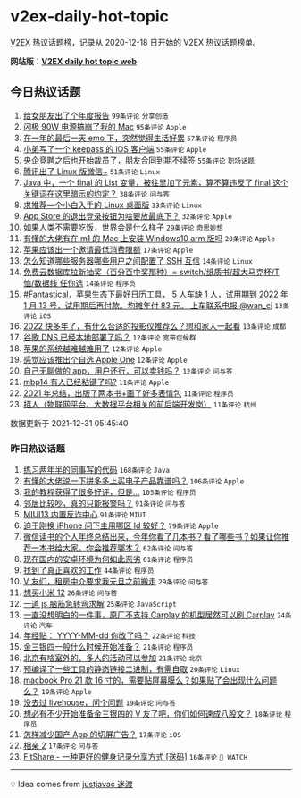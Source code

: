 # v2ex-daily-hot-topic

[V2EX](https://www.v2ex.com/) 热议话题榜，记录从 2020-12-18 日开始的 V2EX 热议话题榜单。

**网站版：[V2EX daily hot topic web](https://boojack.github.io/v2ex-daily-hot-topic-web/)**

## 今日热议话题

<!-- TODAY BEGIN -->

1. [给女朋友出了个年度报告](https://www.v2ex.com/t/825404) `99条评论` `分享创造`
1. [闪极 90W 电源搞崩了我的 Mac](https://www.v2ex.com/t/825435) `95条评论` `Apple`
1. [在一年的最后一天 emo 下，突然觉得生活好累](https://www.v2ex.com/t/825441) `57条评论` `程序员`
1. [小弟写了一个 keepass 的 iOS 客户端](https://www.v2ex.com/t/825428) `55条评论` `Apple`
1. [央企竞聘之后也开始裁员了，朋友合同到期不续签](https://www.v2ex.com/t/825423) `55条评论` `职场话题`
1. [腾讯出了 Linux 版微信~](https://www.v2ex.com/t/825417) `51条评论` `Linux`
1. [Java 中，一个 final 的 List 变量，被往里加了元素，算不算违反了 final 这个关键词在这里暗示的约定？](https://www.v2ex.com/t/825448) `38条评论` `问与答`
1. [求推荐一个小白入手的 Linux 桌面版](https://www.v2ex.com/t/825471) `33条评论` `Linux`
1. [App Store 的退出登录按钮为啥要放最底下？](https://www.v2ex.com/t/825422) `32条评论` `Apple`
1. [如果人类不需要吃饭，世界会是什么样子](https://www.v2ex.com/t/825458) `29条评论` `奇思妙想`
1. [有懂的大佬有在 m1 的 Mac 上安装 Windows10 arm 版吗](https://www.v2ex.com/t/825405) `20条评论` `Apple`
1. [苹果应该出一个邀请最低消费限额](https://www.v2ex.com/t/825409) `17条评论` `Apple`
1. [怎么知道哪些服务器哪些用户之间配置了 SSH 互信](https://www.v2ex.com/t/825449) `14条评论` `Linux`
1. [免费云数据库拉新抽奖（百分百中奖那种）= switch/纸质书/超大马克杯/T 恤/数据线 任你选](https://www.v2ex.com/t/825427) `14条评论` `程序员`
1. [#Fantastical，苹果生态下最好日历工具， 5 人车缺 1 人，试用期到 2022 年 1 月 13 号，试用期后再付款。均摊年付 83 元。 上车联系电报 @wan_ci](https://www.v2ex.com/t/825429) `13条评论` `iOS`
1. [2022 快多年了，有什么合适的投影仪推荐么？想和家人一起看](https://www.v2ex.com/t/825418) `13条评论` `成都`
1. [谷歌 DNS 已经本地部署了吗？](https://www.v2ex.com/t/825467) `12条评论` `宽带症候群`
1. [苹果的系统越难越难用了](https://www.v2ex.com/t/825466) `12条评论` `Apple`
1. [感觉应该推出个自选 Apple One](https://www.v2ex.com/t/825456) `12条评论` `Apple`
1. [自己无聊做的 app，用户还行，可以卖钱吗？](https://www.v2ex.com/t/825408) `12条评论` `问与答`
1. [mbp14 有人已经粘键了吗?](https://www.v2ex.com/t/825460) `11条评论` `Apple`
1. [2021 年总结，出版了两本书+画了好多表情包](https://www.v2ex.com/t/825432) `11条评论` `程序员`
1. [招人（物联网平台、大数据平台相关的前后端开发岗）](https://www.v2ex.com/t/825402) `11条评论` `杭州`

数据更新于 2021-12-31 05:45:40

<!-- TODAY END -->

### 昨日热议话题

<!-- YESTERDAY BEGIN -->

1. [练习两年半的同事写的代码](https://www.v2ex.com/t/825212) `168条评论` `Java`
1. [有懂的大佬说一下拼多多上买电子产品靠谱吗？](https://www.v2ex.com/t/825281) `106条评论` `Apple`
1. [我的教程获得了很多好评，但是...](https://www.v2ex.com/t/825222) `105条评论` `程序员`
1. [邻居比较吵，真的只能报警吗？](https://www.v2ex.com/t/825230) `91条评论` `问与答`
1. [MIUI13 内置反诈中心](https://www.v2ex.com/t/825250) `91条评论` `MIUI`
1. [迫于刚换 iPhone 问下主用哪区 Id 较好？](https://www.v2ex.com/t/825215) `79条评论` `Apple`
1. [微信读书的个人年终总结出来，今年你看了几本书？看了哪些书？如果让你推荐一本书给大家，你会推荐哪本？](https://www.v2ex.com/t/825209) `62条评论` `问与答`
1. [现在国内的安卓环境为何如此恶劣](https://www.v2ex.com/t/825332) `61条评论` `程序员`
1. [找到了真正喜欢的工作](https://www.v2ex.com/t/825328) `44条评论` `程序员`
1. [V 友们，租房中介要求我元旦之前搬走](https://www.v2ex.com/t/825310) `29条评论` `问与答`
1. [想买小米 12](https://www.v2ex.com/t/825326) `26条评论` `问与答`
1. [一道 js 脑筋急转弯求解](https://www.v2ex.com/t/825334) `25条评论` `JavaScript`
1. [一直没想明白的一件事，原厂不支持 Carplay 的机型居然可以刷 Carplay](https://www.v2ex.com/t/825257) `24条评论` `汽车`
1. [年经贴： YYYY-MM-dd 你改了吗？](https://www.v2ex.com/t/825343) `22条评论` `科技`
1. [金三银四一般什么时候开始准备？](https://www.v2ex.com/t/825214) `21条评论` `程序员`
1. [北京有啥室外的、多人的活动可以参加](https://www.v2ex.com/t/825202) `21条评论` `北京`
1. [预编译了一些工具的静态链接二进制，有需自取](https://www.v2ex.com/t/825390) `20条评论` `Linux`
1. [macbook Pro 21 款 16 寸的，需要贴屏幕膜么？如果贴了会出现什么问题么？](https://www.v2ex.com/t/825275) `19条评论` `Apple`
1. [没去过 livehouse，问个问题](https://www.v2ex.com/t/825199) `19条评论` `问与答`
1. [想必有不少开始准备金三银四的 V 友了吧，你们如何速成八股文？](https://www.v2ex.com/t/825350) `18条评论` `程序员`
1. [怎样减少国产 App 的切屏广告？](https://www.v2ex.com/t/825292) `17条评论` `iOS`
1. [相亲 2](https://www.v2ex.com/t/825240) `17条评论` `问与答`
1. [FitShare - 一种更好的健身记录分享方式 [送码]](https://www.v2ex.com/t/825394) `16条评论` ` WATCH`

<!-- YESTERDAY END -->

---

💡 Idea comes from [justjavac 迷渡](https://github.com/justjavac/)
